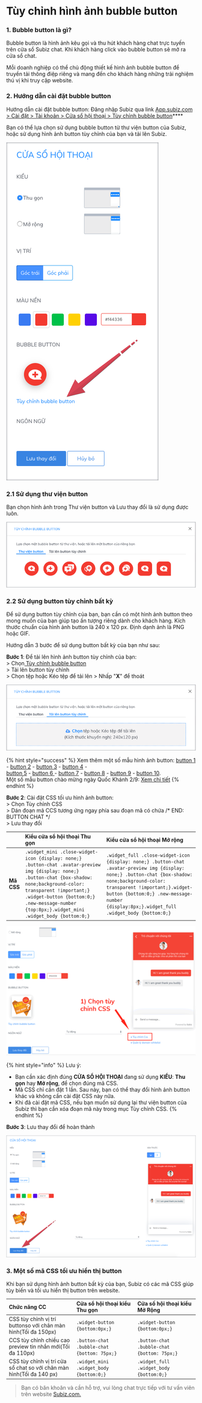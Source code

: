 # Tùy chỉnh hình ảnh bubble button

### 1. Bubble button là gì?

Bubble button là hình ảnh kêu gọi và thu hút khách hàng chat trực tuyến trên cửa sổ Subiz chat. Khi khách hàng click vào bubble button sẽ mở ra cửa sổ chat.

Mỗi doanh nghiệp có thể chủ động thiết kế hình ảnh bubble button để truyền tải thông điệp riêng và mang đến cho khách hàng những trải nghiệm thú vị khi truy cập website.

### 2. Hướng dẫn cài đặt bubble button

Hướng dẫn cài đặt bubble button: Đăng nhập Subiz qua link [App.subiz.com &gt; Cài đặt &gt; Tài khoản &gt; Cửa sổ hội thoại &gt; Tùy chỉnh bubble button](https://app.subiz.com/settings/widget-setting)\*\*\*\*

Bạn có thể lựa chọn sử dụng bubble button từ thư viện button của Subiz, hoặc sử dụng hình ảnh button tùy chỉnh của bạn và tải lên Subiz.

![T&#xF9;y ch&#x1EC9;nh bubble button](../../../.gitbook/assets/1.-edit-button.png)

### **2.1 Sử dụng thư viện button**

Bạn chọn hình ảnh trong Thư viện button và Lưu thay đổi là sử dụng được luôn.

![Th&#x1B0; vi&#x1EC7;n button c&#x1EE7;a Subiz](../../../.gitbook/assets/2.-library.png)

### **2.2 Sử dụng button tùy chỉnh bất kỳ**

Để sử dụng button tùy chỉnh của bạn, bạn cần có một hình ảnh button theo mong muốn của bạn giúp tạo ấn tượng riêng dành cho khách hàng. Kích thước chuẩn của hình ảnh button là 240 x 120 px. Định dạnh ảnh là PNG hoặc GIF.

Hướng dẫn 3 bước để sử dụng button bất kỳ của bạn như sau:

**Bước 1**: Để tải lên hình ảnh button tùy chỉnh của bạn:  
              &gt; Chọn[ Tùy chỉnh bubble button ](https://app.subiz.com/settings/widget-setting)  
              &gt; Tải lên button tùy chỉnh   
              &gt; Chọn tệp hoặc Kéo tệp để tải lên &gt; Nhấp "**X**" để thoát

![T&#x1EA3;i l&#xEA;n button t&#xF9;y ch&#x1EC9;nh](../../../.gitbook/assets/3.-upload-button.png)

{% hint style="success" %}
Xem thêm một số mẫu hình ảnh button: [button 1](https://filev4.subiz.com/fiqcggngypeovdudlqyu-button_chat_01.png) -  [button 2](https://filev4.subiz.com/fiqcgvyibtxjcxnbjysc-button1_vn.png) - [button 3](https://filev4.subiz.com/fiqcggnolwzgyzltheem-button_chat_05.png) - [button 4](https://filev4.subiz.com/fiqcgvyssbundnpuqkqs-button4_vn.png) -   
[button 5](https://filev4.subiz.com/fiqcgvyuaqjoaukkjndw-bubble_06.png) - [button 6 ](https://filev4.subiz.com/fiqcgvyuoczmzfwpltrq-bubble_03.png)- [ button 7](https://filev4.subiz.com/fiqcgvziewizoqbymuqz-bubble.gif) - [button 8](https://filev4.subiz.com/fiqcggnpqqrmggiofklb-button_chat_07.png) - [button 9](https://filev4.subiz.com/fiqcgvyqfhiokhwiqmnz-button3_en.png) - [button 10](https://filev4.subiz.com/fiqcgvysbxbykjcrorum-button4_en.png).  
Một số mẫu button chào mừng ngày Quốc Khánh 2/9: [Xem chi tiết](https://subiz.com/blog/viet-nam-tren-website-cua-ban.html)
{% endhint %}

**Bước 2**:  Cài đặt CSS tối ưu hình ảnh button:  
               &gt; Chọn Tùy chỉnh CSS   
               &gt; Dán đoạn mã CCS tương ứng ngay phía sau đoạn mã có chứa /\* END: BUTTON CHAT \*/   
               &gt; Lưu thay đổi 

|  | Kiểu cửa sổ hội thoại Thu gọn  | Kiểu cửa sổ hội thoại Mở rộng |
| :--- | :--- | :--- |
| **Mã CSS**   | `.widget_mini .close-widget-icon {display: none;} .button-chat .avatar-preview img {display: none;} .button-chat {box-shadow: none;background-color: transparent !important;} .widget-button {bottom:0;} .new-message-number {top:8px;}.widget_mini .widget_body {bottom:0;}` | `.widget_full .close-widget-icon {display: none;} .button-chat .avatar-preview img {display: none;} .button-chat {box-shadow: none;background-color: transparent !important;}.widget-button {bottom:0;} .new-message-number {display:8px;}.widget_full .widget_body {bottom:0;}` |

![C&#xE0;i &#x111;&#x1EB7;t CSS t&#x1ED1;i &#x1B0;u h&#xEC;nh &#x1EA3;nh button](../../../.gitbook/assets/custom-button.gif)

{% hint style="info" %}
Lưu ý: 

* Bạn cần xác định đúng **CỬA SỔ HỘI THOẠI** đang sử dụng **KIỂU**: **Thu gọn** hay **Mở rộng**, để chọn đúng mã CSS.
* Mã CSS chỉ cần đặt 1 lần. Sau này, bạn có thể thay đổi hình ảnh button khác và không cần cài đặt CSS này nữa.
* Khi đã cài đặt mã CSS, nếu bạn muốn sử dụng lại thư viện button của Subiz thì bạn cần xóa đoạn mã này trong mục Tùy chỉnh CSS.
{% endhint %}

**Bước 3**: Lưu thay đổi để hoàn thành

![L&#x1B0;u thay &#x111;&#x1ED5;i t&#xF9;y ch&#x1EC9;nh bubble button](../../../.gitbook/assets/5.-save.png)

### 3. Một số mã CSS tối ưu hiển thị button 

Khi bạn sử dụng hình ảnh button bất kỳ của bạn, Subiz có các mã CSS giúp tùy biến và tối ưu hiển thị button trên website.

| Chức năng CC | Cửa sổ hội thoại kiểu Thu gọn | Cửa số hội thoại kiểu Mở Rộng |
| :--- | :--- | :--- |
| CSS tùy chỉnh vị trí buttonso với chân màn hình\(Tối đa 150px\) | `.widget-button {bottom:0px;}` | `.widget-button {bottom:0px;}` |
| CCS tùy chỉnh chiều cao  preview tin nhắn mới\(Tối đa 110px\) | `.button-chat .bubble-chat {bottom: 75px;}` | `.button-chat .bubble-chat {bottom: 75px;}` |
| CSS tùy chỉnh vị trí cửa sổ chat so với chân màn hình\(Tối đa 140 px\) | `.widget_mini .widget_body {bottom:0;}` | `.widget_full .widget_body {bottom:0;}` |



> Bạn có băn khoăn và cần hỗ trợ, vui lòng chat trực tiếp với tư vấn viên trên website [Subiz.com.](https://subiz.com/vi/feature.html)

